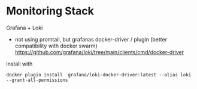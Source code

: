 # Monitoring Stack

Grafana + Loki

- not using promtail, but grafanas docker-driver / plugin (better compatibility with docker swarm)
https://github.com/grafana/loki/tree/main/clients/cmd/docker-driver

install with 

```
docker plugin install  grafana/loki-docker-driver:latest --alias loki --grant-all-permissions
```